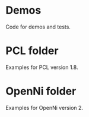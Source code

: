 # Demos
Code for demos and tests.

# PCL folder
Examples for PCL version 1.8.

# OpenNi folder
Examples for OpenNi version 2.

